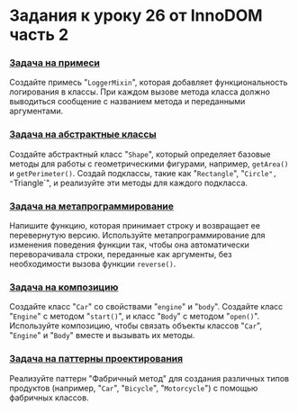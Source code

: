 # Задания к уроку 26 от InnoDOM часть 2

### [Задача на примеси](./task1.js)
Создайте примесь "`LoggerMixin`", которая добавляет функциональность логирования в классы. При каждом вызове метода класса должно выводиться сообщение с названием метода и переданными аргументами.

### [Задача на абстрактные классы](./task2.js)
Создайте абстрактный класс "`Shape`", который определяет базовые методы для работы с геометрическими фигурами, например, `getArea()` и `getPerimeter()`. Создай подклассы, такие как "`Rectangle`", "`Circle", "`Triangle`", и реализуйте эти методы для каждого подкласса.

### [Задача на метапрограммирование](./task3.js)
Напишите функцию, которая принимает строку и возвращает ее перевернутую версию. Используйте метапрограммирование для изменения поведения функции так, чтобы она автоматически переворачивала строки, переданные как аргументы, без необходимости вызова функции `reverse()`.

### [Задача на композицию](./task4.js)
Создайте класс "`Car`" со свойствами "`engine`" и "`body`". Создайте класс "`Engine`" с методом "`start()`", и класс "`Body`" с методом "`open()`". Используйте композицию, чтобы связать объекты классов "`Car`", "`Engine`" и "`Body`" вместе и вызывать их методы.

### [Задача на паттерны проектирования](./task5.js)
Реализуйте паттерн "Фабричный метод" для создания различных типов продуктов (например, "`Car`", "`Bicycle`", "`Motorcycle`") с помощью фабричных классов.